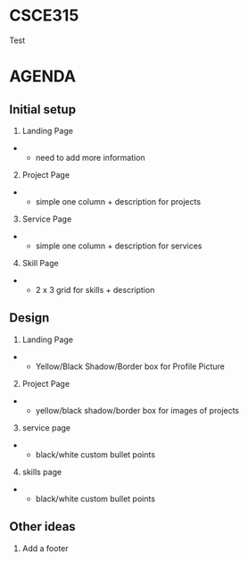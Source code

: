 # CSCE315
Test

# **AGENDA**
## Initial setup 
1. Landing Page
- - need to add more information
2. Project Page
- - simple one column + description for projects
3. Service Page
- - simple one column + description for services
4. Skill Page
- - 2 x 3 grid for skills + description

## Design 
1. Landing Page
- - Yellow/Black Shadow/Border box for Profile Picture
2. Project Page
- - yellow/black shadow/border box for images of projects
3. service page
- - black/white custom bullet points
4. skills page
- - black/white custom bullet points

## Other ideas
1. Add a footer 


